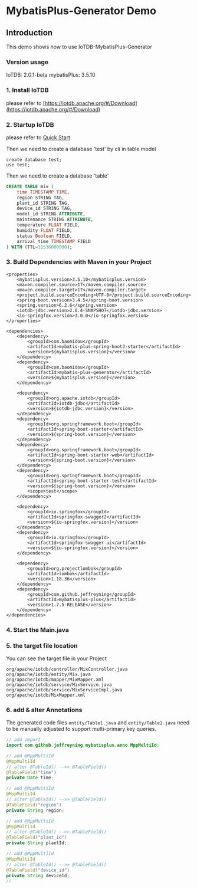 <!--

    Licensed to the Apache Software Foundation (ASF) under one
    or more contributor license agreements.  See the NOTICE file
    distributed with this work for additional information
    regarding copyright ownership.  The ASF licenses this file
    to you under the Apache License, Version 2.0 (the
    "License"); you may not use this file except in compliance
    with the License.  You may obtain a copy of the License at

        http://www.apache.org/licenses/LICENSE-2.0

    Unless required by applicable law or agreed to in writing,
    software distributed under the License is distributed on an
    "AS IS" BASIS, WITHOUT WARRANTIES OR CONDITIONS OF ANY
    KIND, either express or implied.  See the License for the
    specific language governing permissions and limitations
    under the License.

-->
# MybatisPlus-Generator Demo
## Introduction

This demo shows how to use IoTDB-MybatisPlus-Generator

### Version usage

IoTDB: 2.0.1-beta
mybatisPlus: 3.5.10

### 1. Install IoTDB

please refer to [https://iotdb.apache.org/#/Download](https://iotdb.apache.org/#/Download)

### 2. Startup IoTDB

please refer to [Quick Start](http://iotdb.apache.org/UserGuide/Master/Get%20Started/QuickStart.html)

Then we need to create a database 'test' by cli in table model
```
create database test;
use test;
```
Then we need to create a database 'table'
```sql
CREATE TABLE mix (
    time TIMESTAMP TIME,
    region STRING TAG,
    plant_id STRING TAG,
    device_id STRING TAG,
    model_id STRING ATTRIBUTE,
    maintenance STRING ATTRIBUTE,
    temperature FLOAT FIELD,
    humidity FLOAT FIELD,
    status Boolean FIELD,
    arrival_time TIMESTAMP FIELD
) WITH (TTL=31536000000);
```

### 3. Build Dependencies with Maven in your Project

```
<properties>
    <mybatisplus.version>3.5.10</mybatisplus.version>
    <maven.compiler.source>17</maven.compiler.source>
    <maven.compiler.target>17</maven.compiler.target>
    <project.build.sourceEncoding>UTF-8</project.build.sourceEncoding>
    <spring-boot.version>3.4.5</spring-boot.version>
    <spring.version>6.2.6</spring.version>
    <iotdb-jdbc.version>2.0.4-SNAPSHOT</iotdb-jdbc.version>
    <io-springfox.version>3.0.0</io-springfox.version>
</properties>

<dependencies>
    <dependency>
        <groupId>com.baomidou</groupId>
        <artifactId>mybatis-plus-spring-boot3-starter</artifactId>
        <version>${mybatisplus.version}</version>
    </dependency>
    <dependency>
        <groupId>com.baomidou</groupId>
        <artifactId>mybatis-plus-generator</artifactId>
        <version>${mybatisplus.version}</version>
    </dependency>

    <dependency>
        <groupId>org.apache.iotdb</groupId>
        <artifactId>iotdb-jdbc</artifactId>
        <version>${iotdb-jdbc.version}</version>
    </dependency>
    <dependency>
        <groupId>org.springframework.boot</groupId>
        <artifactId>spring-boot-starter</artifactId>
        <version>${spring-boot.version}</version>
    </dependency>
    <dependency>
        <groupId>org.springframework.boot</groupId>
        <artifactId>spring-boot-starter-web</artifactId>
        <version>${spring-boot.version}</version>
    </dependency>
    <dependency>
        <groupId>org.springframework.boot</groupId>
        <artifactId>spring-boot-starter-test</artifactId>
        <version>${spring-boot.version}</version>
        <scope>test</scope>
    </dependency>

    <dependency>
        <groupId>io.springfox</groupId>
        <artifactId>springfox-swagger2</artifactId>
        <version>${io-springfox.version}</version>
    </dependency>
    <dependency>
        <groupId>io.springfox</groupId>
        <artifactId>springfox-swagger-ui</artifactId>
        <version>${io-springfox.version}</version>
    </dependency>

    <dependency>
        <groupId>org.projectlombok</groupId>
        <artifactId>lombok</artifactId>
        <version>1.18.36</version>
    </dependency>
    <dependency>
        <groupId>com.github.jeffreyning</groupId>
        <artifactId>mybatisplus-plus</artifactId>
        <version>1.7.5-RELEASE</version>
    </dependency>
</dependencies>
```

### 4. Start the Main.java

### 5. the target file location

You can see the target file in your Project
```
org/apache/iotdb/controller/MixController.java
org/apache/iotdb/entity/Mix.java
org/apache/iotdb/mapper/MixMapper.xml
org/apache/iotdb/service/MixService.java  
org/apache/iotdb/service/MixServiceImpl.java
org/apache/iotdb/MixMapper.xml

```

### 6. add & alter Annotations

The generated code files `entity/Table1.java` and `entity/Table2.java` need to be manually adjusted to support multi-primary key queries.

```java
// add import
import com.github.jeffreyning.mybatisplus.anno.MppMultiId;

// add @MppMultiId
@MppMultiId
// alter @TableId() -->> @TableField()
@TableField("time")
private Date time;

// add @MppMultiId
@MppMultiId
// alter @TableId() -->> @TableField()
@TableField("region")
private String region;

// add @MppMultiId
@MppMultiId
// alter @TableId() -->> @TableField()
@TableField("plant_id")
private String plantId;

// add @MppMultiId
@MppMultiId
// alter @TableId() -->> @TableField()
@TableField("device_id")
private String deviceId;
//

```

